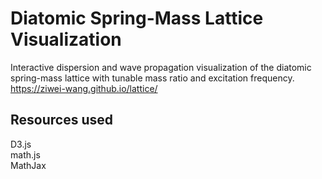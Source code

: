 # Diatomic Spring-Mass Lattice Visualization
Interactive dispersion and wave propagation visualization of the diatomic spring-mass lattice with tunable mass ratio and excitation frequency.
https://ziwei-wang.github.io/lattice/
## Resources used
D3.js  
math.js  
MathJax
